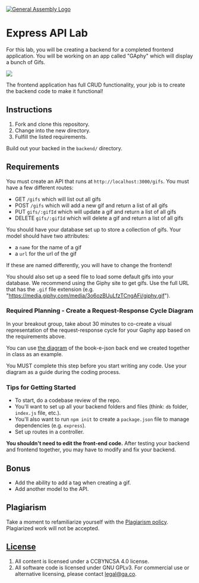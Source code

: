[![General Assembly Logo](https://camo.githubusercontent.com/1a91b05b8f4d44b5bbfb83abac2b0996d8e26c92/687474703a2f2f692e696d6775722e636f6d2f6b6538555354712e706e67)](https://generalassemb.ly/education/web-development-immersive)

# Express API Lab

For this lab, you will be creating a backend for a completed frontend
application. You will be working on an app called "GAphy" which will display
a bunch of Gifs.

![](images/gaphy.png)

The frontend application has full CRUD functionality, your job is to create the
backend code to make it functional!

## Instructions

1. Fork and clone this repository.
1. Change into the new directory.
1. Fulfill the listed requirements.

Build out your backed in the `backend/` directory.

## Requirements

You must create an API that runs at `http://localhost:3000/gifs`. You must have
a few different routes:

- GET `/gifs` which will list out all gifs
- POST `/gifs` which will add a new gif and return a list of all gifs
- PUT `gifs/:gifId` which will update a gif and return a list of all gifs
- DELETE `gifs/:gifId` which will delete a gif and return a list of all gifs

You should have your database set up to store a collection of gifs. Your model
should have two attributes:

- a `name` for the name of a gif
- a `url` for the url of the gif

If these are named differently, you will have to change the frontend!

You should also set up a seed file to load some default gifs into your database.
We recommend using the Giphy site to get gifs. Use the full URL that has the
`.gif` file extension (e.g.
"https://media.giphy.com/media/3o6ozBUuLfzTCngAFi/giphy.gif").

### Required Planning - Create a Request-Response Cycle Diagram

In your breakout group, take about 30 minutes to co-create a visual representation
of the request-response cycle for your Gaphy app based on the requirements above.

You can use [the
diagram](./request-response-cycle-example.png) of the book-e-json back end we created together
in class as an example.

You MUST complete this step before you start writing any code. Use your diagram
as a guide during the coding process.

### Tips for Getting Started

- To start, do a codebase review of the repo.
- You'll want to set up all your backend folders and files (think: `db` folder, `index.js` file, etc.).
- You'll also want to run `npm init` to create a `package.json` file to manage dependencies (e.g. `express`).
- Set up routes in a controller.

**You shouldn't need to edit the front-end code.** After testing your backend
and frontend together, you may have to modify and fix your backend.

## Bonus

- Add the ability to add a tag when creating a gif.
- Add another model to the API.

## Plagiarism

Take a moment to refamiliarize yourself with the [Plagiarism policy](https://git.generalassemb.ly/DC-WDI/Administrative/blob/master/plagiarism.md). Plagiarized work will not be accepted.

## [License](LICENSE)

1.  All content is licensed under a CC­BY­NC­SA 4.0 license.
1.  All software code is licensed under GNU GPLv3. For commercial use or
    alternative licensing, please contact legal@ga.co.
